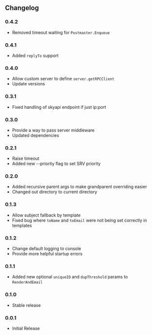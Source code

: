 ## Changelog ##

### 0.4.2 ###
* Removed timeout waiting for `Postmaster.Enqueue`

### 0.4.1 ###
* Added `replyTo` support

### 0.4.0 ###
* Allow custom server to define `server.getRPCClient`
* Update versions

### 0.3.1 ###
* Fixed handling of skyapi endpoint if just ip:port

### 0.3.0 ###
* Provide a way to pass server middleware
* Updated dependencies

### 0.2.1 ###
* Raise timeout
* Added new --priority flag to set SRV priority

### 0.2.0 ###
* Added recursive parent args to make grandparent overriding easier
* Changed out directory to current directory

### 0.1.3 ###
* Allow subject fallback by template
* Fixed bug where `toName` and `toEmail` were not being set correctly in
templates

### 0.1.2 ###
* Change default logging to console
* Provide more helpful startup errors

### 0.1.1 ###
* Added new optional `uniqueID` and `dupThreshold` params to `RenderAndEmail`

### 0.1.0 ###
* Stable release

### 0.0.1 ###
* Initial Release
